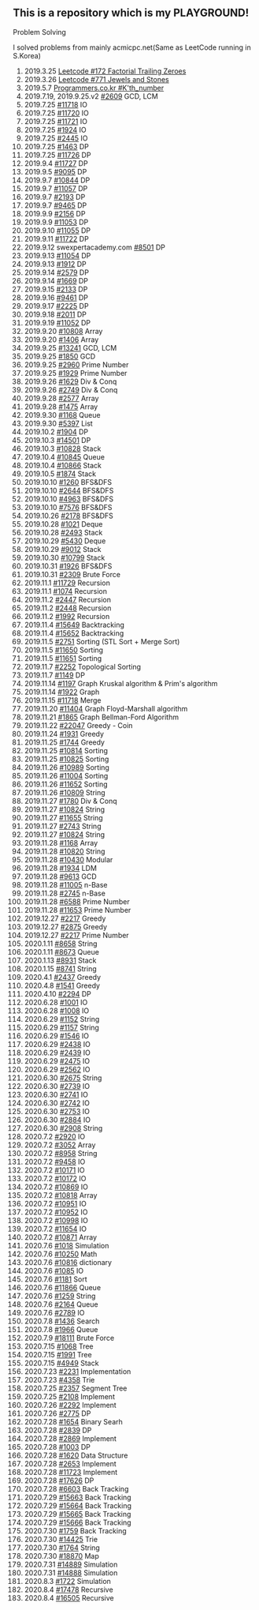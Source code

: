 ## This is a repository which is my PLAYGROUND!

Problem Solving

I solved problems from mainly acmicpc.net(Same as LeetCode running in S.Korea)

1. 2019.3.25    [Leetcode #172 Factorial Trailing Zeroes](https://leetcode.com/problems/factorial-trailing-zeroes/discuss/52373/Simple-CC%2B%2B-Solution-(with-detailed-explaination))
2. 2019.3.26    [Leetcode #771 Jewels and Stones](https://leetcode.com/problems/jewels-and-stones/)
3. 2019.5.7     [Programmers.co.kr #K'th_number](https://programmers.co.kr/learn/courses/30/lessons/42748)
4. 2019.7.19, 2019.9.25.v2  [#2609](https://www.acmicpc.net/problem/2609) GCD, LCM
5. 2019.7.25    [#11718](https://www.acmicpc.net/problem/11718) IO
6. 2019.7.25    [#11720](https://www.acmicpc.net/problem/11720) IO
7. 2019.7.25    [#11721]( https://www.acmicpc.net/problem/11721) IO
8. 2019.7.25    [#1924](https://www.acmicpc.net/problem/2445) IO
9. 2019.7.25    [#2445](https://www.acmicpc.net/problem/2445) IO
10. 2019.7.25   [#1463](https://www.acmicpc.net/problem/1463) DP
11. 2019.7.25   [#11726](https://www.acmicpc.net/problem/11726) DP
12. 2019.9.4    [#11727](https://www.acmicpc.net/problem/11727) DP
13. 2019.9.5    [#9095](https://www.acmicpc.net/problem/9095) DP
14. 2019.9.7    [#10844](https://www.acmicpc.net/problem/10844) DP
15. 2019.9.7    [#11057](https://www.acmicpc.net/problem/11057) DP
16. 2019.9.7    [#2193](https://www.acmicpc.net/problem/2193) DP
17. 2019.9.7    [#9465](https://www.acmicpc.net/problem/9465) DP
18. 2019.9.9    [#2156](https://www.acmicpc.net/problem/2156) DP
19. 2019.9.9    [#11053](https://www.acmicpc.net/problem/11053) DP
20. 2019.9.10   [#11055](https://www.acmicpc.net/problem/11055) DP
21. 2019.9.11   [#11722](https://www.acmicpc.net/problem/11722) DP
22. 2019.9.12  swexpertacademy.com [#8501](https://swexpertacademy.com/main/code/problem/problemDetail.do?contestProbId=AWz50CHK8DgDFARQ&categoryId=AWz50CHK8DgDFARQ&categoryType=CODE#) DP
23. 2019.9.13   [#11054](https://www.acmicpc.net/problem/11054) DP
24. 2019.9.13   [#1912](https://www.acmicpc.net/problem/1912) DP
25. 2019.9.14   [#2579](https://www.acmicpc.net/problem/2579) DP
26. 2019.9.14   [#1669](https://www.acmicpc.net/problem/1669) DP
27. 2019.9.15   [#2133](https://www.acmicpc.net/problem/2133) DP
28. 2019.9.16   [#9461](https://www.acmicpc.net/problem/9461) DP
29. 2019.9.17   [#2225](https://www.acmicpc.net/problem/2225) DP
30. 2019.9.18   [#2011](https://www.acmicpc.net/problem/2011) DP
31. 2019.9.19   [#11052](https://www.acmicpc.net/problem/11052) DP
32. 2019.9.20   [#10808](https://www.acmicpc.net/problem/10808) Array
33. 2019.9.20   [#1406](https://www.acmicpc.net/problem/1406) Array
34. 2019.9.25   [#13241](https://www.acmicpc.net/problem/13241) GCD, LCM
35. 2019.9.25   [#1850](https://www.acmicpc.net/problem/1850) GCD
36. 2019.9.25   [#2960](https://www.acmicpc.net/problem/2960) Prime Number
37. 2019.9.25   [#1929](https://www.acmicpc.net/problem/1929) Prime Number
38. 2019.9.26   [#1629](https://www.acmicpc.net/problem/1629) Div & Conq
39. 2019.9.26   [#2749](https://www.acmicpc.net/problem/2749) Div & Conq
40. 2019.9.28   [#2577](https://www.acmicpc.net/problem/2577) Array
41. 2019.9.28   [#1475](https://www.acmicpc.net/problem/1475) Array
42. 2019.9.30   [#1168](https://www.acmicpc.net/problem/1168) Queue
43. 2019.9.30   [#5397](https://www.acmicpc.net/problem/5397) List
44. 2019.10.2   [#1904](https://www.acmicpc.net/problem/1904) DP
45. 2019.10.3   [#14501](https://www.acmicpc.net/problem/14501) DP
46. 2019.10.3   [#10828](https://www.acmicpc.net/problem/10828) Stack
47. 2019.10.4   [#10845](https://www.acmicpc.net/problem/1084) Queue
48. 2019.10.4   [#10866](https://www.acmicpc.net/problem/10866) Stack
49. 2019.10.5   [#1874](https://www.acmicpc.net/problem/1874) Stack
50. 2019.10.10  [#1260](https://www.acmicpc.net/problem/1260) BFS&DFS
51. 2019.10.10  [#2644](https://www.acmicpc.net/problem/2644) BFS&DFS
52. 2019.10.10  [#4963](https://www.acmicpc.net/problem/4963) BFS&DFS
53. 2019.10.10  [#7576](https://www.acmicpc.net/problem/7576) BFS&DFS
54. 2019.10.26  [#2178](https://www.acmicpc.net/problem/2178) BFS&DFS
55. 2019.10.28  [#1021](https://www.acmicpc.net/problem/1021) Deque
56. 2019.10.28  [#2493](https://www.acmicpc.net/problem/2493) Stack
57. 2019.10.29  [#5430](https://www.acmicpc.net/problem/5430) Deque
58. 2019.10.29  [#9012](https://www.acmicpc.net/problem/9012) Stack
59. 2019.10.30  [#10799](https://www.acmicpc.net/problem/10799) Stack
60. 2019.10.31  [#1926](https://www.acmicpc.net/problem/1926) BFS&DFS
61. 2019.10.31  [#2309](https://www.acmicpc.net/problem/2309) Brute Force
62. 2019.11.1   [#11729](https://www.acmicpc.net/problem/11729) Recursion
63. 2019.11.1   [#1074](https://www.acmicpc.net/problem/1074) Recursion
64. 2019.11.2   [#2447](https://www.acmicpc.net/problem/2447) Recursion
65. 2019.11.2   [#2448](https://www.acmicpc.net/problem/2448) Recursion
66. 2019.11.2   [#1992](https://www.acmicpc.net/problem/1992) Recursion
67. 2019.11.4   [#15649](https://www.acmicpc.net/problem/15649) Backtracking
68. 2019.11.4   [#15652](https://www.acmicpc.net/problem/15652) Backtracking
69. 2019.11.5   [#2751](https://www.acmicpc.net/problem/2751) Sorting (STL Sort + Merge Sort)
70. 2019.11.5   [#11650](https://www.acmicpc.net/problem/11650) Sorting
71. 2019.11.5   [#11651](https://www.acmicpc.net/problem/11651) Sorting
72. 2019.11.7   [#2252](https://www.acmicpc.net/problem/2252) Topological Sorting
73. 2019.11.7   [#1149](https://www.acmicpc.net/problem/1149) DP
74. 2019.11.14  [#1197](https://www.acmicpc.net/problem/1197) Graph Kruskal algorithm & Prim's algorithm
75. 2019.11.14  [#1922](https://www.acmicpc.net/problem/1922) Graph
76. 2019.11.15  [#11718](https://www.acmicpc.net/problem/11718) Merge
77. 2019.11.20  [#11404](https://www.acmicpc.net/problem/11404) Graph Floyd-Marshall algorithm
78. 2019.11.21  [#1865](https://www.acmicpc.net/problem/1865) Graph Bellman-Ford Algorithm
79. 2019.11.22  [#22047](https://www.acmicpc.net/problem/11047) Greedy - Coin
80. 2019.11.24  [#1931](https://www.acmicpc.net/problem/1931) Greedy
81. 2019.11.25  [#1744](https://www.acmicpc.net/problem/1744) Greedy
82. 2019.11.25  [#10814](https://www.acmicpc.net/problem/10814) Sorting
83. 2019.11.25  [#10825](https://www.acmicpc.net/problem/10825) Sorting
84. 2019.11.26  [#10989](https://www.acmicpc.net/problem/10989) Sorting
85. 2019.11.26  [#11004](https://www.acmicpc.net/problem/11004) Sorting
86. 2019.11.26  [#11652](https://www.acmicpc.net/problem/11652) Sorting
87. 2019.11.26  [#10809](https://www.acmicpc.net/problem/10809) String
88. 2019.11.27  [#1780](https://www.acmicpc.net/problem/1780) Div & Conq
89. 2019.11.27  [#10824](https://www.acmicpc.net/problem/10824) String
90. 2019.11.27  [#11655](https://www.acmicpc.net/problem/11655) String
91. 2019.11.27  [#2743](https://www.acmicpc.net/problem/2743) String
92. 2019.11.27  [#10824](https://www.acmicpc.net/problem/10824) String
93. 2019.11.28  [#1168](https://www.acmicpc.net/problem/1168) Array
94. 2019.11.28  [#10820](https://www.acmicpc.net/problem/10820) String
95. 2019.11.28  [#10430](https://www.acmicpc.net/problem/10430) Modular
96. 2019.11.28  [#1934](https://www.acmicpc.net/problem/1934) LDM
97. 2019.11.28  [#9613](https://www.acmicpc.net/problem/9613) GCD
98. 2019.11.28  [#11005](https://www.acmicpc.net/problem/11005) n-Base
99. 2019.11.28  [#2745](https://www.acmicpc.net/problem/2745) n-Base
100. 2019.11.28 [#6588](https://www.acmicpc.net/problem/6588) Prime Number
101. 2019.11.28 [#11653](https://www.acmicpc.net/problem/6588) Prime Number
102. 2019.12.27 [#2217](https://www.acmicpc.net/problem/2217) Greedy
103. 2019.12.27 [#2875](https://www.acmicpc.net/problem/2875) Greedy
104. 2019.12.27 [#2217](https://www.acmicpc.net/problem/2217) Prime Number
105. 2020.1.11  [#8658](https://swexpertacademy.com/main/code/problem/problemDetail.do?contestProbId=AW1lwyh6WPwDFARC&categoryId=AW1lwyh6WPwDFARC&categoryType=CODE) String
106. 2020.1.11  [#8673](https://swexpertacademy.com/main/code/problem/problemDetail.do?contestProbId=AW2Jldrqlo4DFASu) Queue
107. 2020.1.13  [#8931](https://swexpertacademy.com/main/code/problem/problemDetail.do?contestProbId=AW5jBWLq7jwDFATQ&categoryId=AW5jBWLq7jwDFATQ&categoryType=CODE) Stack
108. 2020.1.15  [#8741](https://swexpertacademy.com/main/code/problem/problemDetail.do?contestProbId=AW2y6n3qPXQDFATy) String
109. 2020.4.1   [#2437](https://www.acmicpc.net/problem/2437) Greedy
110. 2020.4.8   [#1541](https://www.acmicpc.net/problem/1541) Greedy
111. 2020.4.10  [#2294](https://www.acmicpc.net/problem/2294) DP
112. 2020.6.28  [#1001](https://www.acmicpc.net/problem/1001) IO
113. 2020.6.28  [#1008](https://www.acmicpc.net/problem/1008) IO
114. 2020.6.29  [#1152](https://www.acmicpc.net/problem/1152) String
115. 2020.6.29  [#1157](https://www.acmicpc.net/problem/1157) String
116. 2020.6.29  [#1546](https://www.acmicpc.net/problem/1546) IO
117. 2020.6.29  [#2438](https://www.acmicpc.net/problem/2438) IO
118. 2020.6.29  [#2439](https://www.acmicpc.net/problem/2439) IO
119. 2020.6.29  [#2475](https://www.acmicpc.net/problem/2475) IO
120. 2020.6.29  [#2562](https://www.acmicpc.net/problem/2562) IO
121. 2020.6.30  [#2675](https://www.acmicpc.net/problem/2675) String
122. 2020.6.30  [#2739](https://www.acmicpc.net/problem/2739) IO
123. 2020.6.30  [#2741](https://www.acmicpc.net/problem/2741) IO
124. 2020.6.30  [#2742](https://www.acmicpc.net/problem/2742) IO
125. 2020.6.30  [#2753](https://www.acmicpc.net/problem/2753) IO
126. 2020.6.30  [#2884](https://www.acmicpc.net/problem/2884) IO
127. 2020.6.30  [#2908](https://www.acmicpc.net/problem/2908) String 
128. 2020.7.2   [#2920](https://www.acmicpc.net/problem/2920) IO
129. 2020.7.2   [#3052](https://www.acmicpc.net/problem/3052) Array
130. 2020.7.2   [#8958](https://www.acmicpc.net/problem/8958) String
131. 2020.7.2   [#9458](https://www.acmicpc.net/problem/9458) IO
132. 2020.7.2   [#10171](https://www.acmicpc.net/problem/10171) IO
133. 2020.7.2   [#10172](https://www.acmicpc.net/problem/10172) IO
134. 2020.7.2   [#10869](https://www.acmicpc.net/problem/10869) IO
135. 2020.7.2   [#10818](https://www.acmicpc.net/problem/10818) Array
136. 2020.7.2   [#10951](https://www.acmicpc.net/problem/10951) IO
137. 2020.7.2   [#10952](https://www.acmicpc.net/problem/10952) IO
138. 2020.7.2   [#10998](https://www.acmicpc.net/problem/10998) IO
139. 2020.7.2   [#11654](https://www.acmicpc.net/problem/11654) IO
140. 2020.7.2   [#10871](https://www.acmicpc.net/problem/10871) Array
141. 2020.7.6   [#1018](https://www.acmicpc.net/problem/1018) Simulation
142. 2020.7.6   [#10250](https://www.acmicpc.net/problem/10250) Math
143. 2020.7.6   [#10816](https://www.acmicpc.net/problem/10816) dictionary
144. 2020.7.6   [#1085](https://www.acmicpc.net/problem/1085) IO
145. 2020.7.6   [#1181](https://www.acmicpc.net/problem/1181) Sort
146. 2020.7.6   [#11866](https://www.acmicpc.net/problem/11866) Queue
147. 2020.7.6   [#1259](https://www.acmicpc.net/problem/1259) String
148. 2020.7.6   [#2164](https://www.acmicpc.net/problem/2164) Queue
149. 2020.7.6   [#2789](https://www.acmicpc.net/problem/2789) IO
150. 2020.7.8   [#1436](https://www.acmicpc.net/problem/1436) Search
151. 2020.7.8   [#1966](https://www.acmicpc.net/problem/1966) Queue
152. 2020.7.9   [#18111](https://www.acmicpc.net/problem/18111) Brute Force
153. 2020.7.15  [#1068](https://www.acmicpc.net/problem/1068) Tree
154. 2020.7.15  [#1991](https://www.acmicpc.net/problem/1991) Tree
155. 2020.7.15  [#4949](https://www.acmicpc.net/problem/4949) Stack
156. 2020.7.23  [#2231](https://www.acmicpc.net/problem/2231) Implementation
157. 2020.7.23  [#4358](https://www.acmicpc.net/problem/4358) Trie
156. 2020.7.25  [#2357](https://www.acmicpc.net/problem/2357) Segment Tree
157. 2020.7.25  [#2108](https://www.acmicpc.net/problem/2108) Implement
158. 2020.7.26  [#2292](https://www.acmicpc.net/problem/2292) Implement
159. 2020.7.26  [#2775](https://www.acmicpc.net/problem/2775) DP
160. 2020.7.28  [#1654](https://www.acmicpc.net/problem/1654) Binary Searh
161. 2020.7.28  [#2839](https://www.acmicpc.net/problem/2839) DP
162. 2020.7.28  [#2869](https://www.acmicpc.net/problem/2869) Implement
163. 2020.7.28  [#1003](https://www.acmicpc.net/problem/1003) DP
164. 2020.7.28  [#1620](https://www.acmicpc.net/problem/1620) Data Structure
165. 2020.7.28  [#2653](https://www.acmicpc.net/problem/2653) Implement
166. 2020.7.28  [#11723](https://www.acmicpc.net/problem/11723) Implement
167. 2020.7.28  [#17626](https://www.acmicpc.net/problem/17626) DP
168. 2020.7.28  [#6603](https://www.acmicpc.net/problem/6603) Back Tracking
169. 2020.7.29  [#15663](https://www.acmicpc.net/problem/15663) Back Tracking
170. 2020.7.29  [#15664](https://www.acmicpc.net/problem/15664) Back Tracking
171. 2020.7.29  [#15665](https://www.acmicpc.net/problem/15665) Back Tracking
172. 2020.7.29  [#15666](https://www.acmicpc.net/problem/15666) Back Tracking
173. 2020.7.30  [#1759](https://www.acmicpc.net/problem/1759) Back Tracking
174. 2020.7.30  [#14425](https://www.acmicpc.net/problem/14425) Trie
175. 2020.7.30  [#1764](https://www.acmicpc.net/problem/1764) String
176. 2020.7.30  [#18870](https://www.acmicpc.net/problem/18870) Map
177. 2020.7.31  [#14889](https://www.acmicpc.net/problem/14889) Simulation
178. 2020.7.31  [#14888](ttps://www.acmicpc.net/problem/14888)  Simulation
179. 2020.8.3   [#1722](ttps://www.acmicpc.net/problem/1722)  Simulation
180. 2020.8.4   [#17478](ttps://www.acmicpc.net/problem/17478)  Recursive
181. 2020.8.4   [#16505](ttps://www.acmicpc.net/problem/16505)  Recursive
